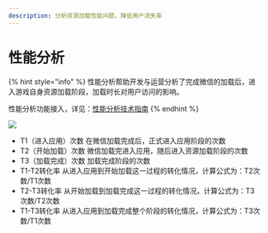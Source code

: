 ```yaml
---
description: 分析资源加载性能问题，降低用户流失率
---
```


# 性能分析

{% hint style="info" %}
性能分析帮助开发与运营分析了完成微信的加载后，进入游戏自身资源加载阶段，加载时长对用户访问的影响。

性能分析功能接入，详见：[性能分析技术指南](https://doc.skysriver.com/game-data/dev-guide/performance-analysis)
{% endhint %}

![](https://cdn.61week.com/tianmu/doc/index/image/game-data/indicator-description/%E6%80%A7%E8%83%BD%E5%88%86%E6%9E%90/image.png)

* T1（进入应用）次数 在微信加载完成后，正式进入应用阶段的次数
* T2（开始加载）次数 微信加载完进入应用，随后进入资源加载阶段的次数
* T3（加载完成）次数 加载完成阶段的次数
* T1-T2转化率 从进入应用到开始加载这一过程的转化情况，计算公式为：T2次数/T1次数
* T2-T3转化率 从开始加载到加载完成这一过程的转化情况，计算公式为：T3次数/T2次数
* T1-T3转化率 从进入应用到加载完成整个阶段的转化情况，计算公式为：T3次数/T1次数
